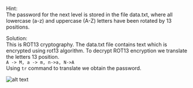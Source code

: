 Hint:<br> The password for the next level is stored in the file data.txt, where all lowercase (a-z) and uppercase (A-Z) letters have been rotated by 13 positions.

Solution:<br>
This is ROT13 cryptography.
The data.txt file contains text which is encrypted using rot13 algorithm.
To decrypt ROT13 encryption we translate the letters 13 position.<br>
```A -> M, a -> m, n->a, N->A```<br>
Using ```tr``` command to translate we obtain the password.

![alt text](image.png)


